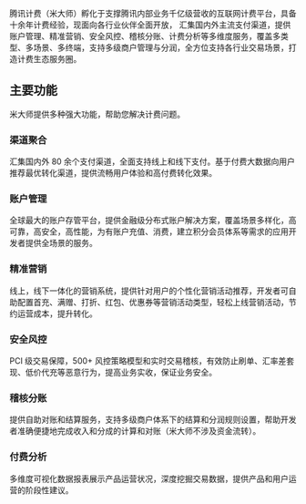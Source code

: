 腾讯计费（米大师）孵化于支撑腾讯内部业务千亿级营收的互联网计费平台，具备十余年计费经验，现面向各行业伙伴全面开放， 汇集国内外主流支付渠道，提供账户管理、精准营销、安全风控、稽核分账、计费分析等多维度服务，覆盖多类型、多场景、多终端，支持多级商户管理与分润，全方位支持各行业交易场景，打造计费生态服务圈。 

## 主要功能
米大师提供多种强大功能，帮助您解决计费问题。

### 渠道聚合
汇集国内外 80 余个支付渠道，全面支持线上和线下支付。基于付费大数据向用户推荐最优转化渠道，提供流畅用户体验和高付费转化效果。

### 账户管理
全球最大的账户存管平台，提供金融级分布式账户解决方案，覆盖场景多样化，高可靠，高安全，高性能，为有账户充值、消费，建立积分会员体系等需求的应用开发者提供全场景的服务。

### 精准营销
线上，线下一体化的营销系统，提供针对用户的个性化营销活动推荐，开发者可自助配置首充、满赠、打折、红包、优惠券等营销活动类型，轻松上线营销活动，节约运营成本，提升转化。

### 安全风控
PCI 级交易保障，500+ 风控策略模型和实时交易稽核，有效防止刷单、汇率差套现、低价代充等恶意行为，提高业务实收，保证业务安全。

### 稽核分账
提供自助对账和结算服务，支持多级商户体系下的结算和分润规则设置，帮助开发者准确便捷地完成收入和分成的计算和对账（米大师不涉及资金流转）。

### 付费分析
多维度可视化数据报表展示产品运营状况，深度挖掘交易数据，提供产品和用户运营的阶段性建议。
